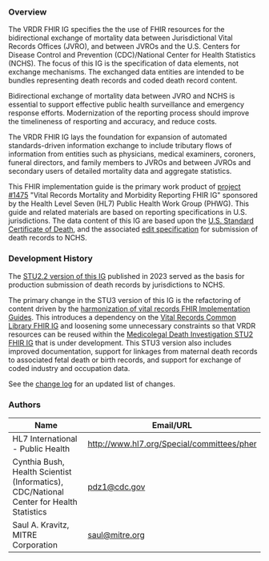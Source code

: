 
### Overview

The VRDR FHIR IG specifies the the use of FHIR resources for the bidirectional exchange of mortality data between Jurisdictional Vital Records Offices (JVRO), and between JVROs and the U.S. Centers for Disease Control and Prevention (CDC)/National Center for Health Statistics (NCHS).  The focus of this IG is the specification of data elements, not exchange mechanisms. The exchanged data entities are intended to be bundles representing death records and coded death record content.

Bidirectional exchange of mortality data between JVRO and NCHS is essential to support effective public health surveillance and emergency response efforts. Modernization of the reporting process should improve the timelineness of resporting and accuracy, and reduce costs. 

The VRDR FHIR IG lays the foundation for expansion of automated standards-driven information exchange to include tributary flows of information from entities such as physicians, medical examiners, coroners, funeral directors, and family members to JVROs and between JVROs and secondary users of detailed mortality data and aggregate statistics.

This FHIR implementation guide is the primary work product of [project #1475](https://bit.ly/34DRIoA) "Vital Records Mortality and Morbidity Reporting FHIR IG" sponsored by the Health Level Seven (HL7) Public Health Work Group (PHWG).   This guide and related materials are based on reporting specifications in U.S. jurisdictions. The data content of this IG are based upon the [U.S. Standard Certificate of Death](https://www.cdc.gov/nchs/data/dvs/DEATH11-03final-ACC.pdf), and the associated [edit specification](https://www.cdc.gov/nchs/data/dvs/death_edit_specifications.pdf) for submission of death records to NCHS. 

### Development History
The [STU2.2 version of this IG](https://hl7.org/fhir/us/vrdr/STU2.2/) published in 2023 served as the basis for production submission of death records by jurisdictions to NCHS.  

The primary change in the STU3 version of this IG is the refactoring of content driven by the [harmonization of vital records FHIR Implementation Guides]({{site.data.fhir.ver.hl7fhirusvrcommonlibrary}}/vr_ig_harmonization.html).  This introduces a dependency on the [Vital Records Common Library FHIR IG]({{site.data.fhir.ver.hl7fhirusvrcommonlibrary}}) and loosening some unnecessary constraints so that VRDR resources can be reused within the [Medicolegal Death Investigation STU2 FHIR IG](https://hl7.org/fhir/us/mdi/2.0.0-snapshot1/) that is under development. This STU3 version also includes improved documentation, support for linkages from maternal death records to associated fetal death or birth records, and support for exchange of coded industry and occupation data. 

See the [change log](change_log.html) for an updated list of changes.


### Authors

<table>
<thead>
<tr>
<th>Name</th>
<th>Email/URL</th>
</tr>
</thead>
<tbody>
<tr>
<td>HL7 International - Public Health</td>
<td><a href="http://www.hl7.org/Special/committees/pher" target="_new">http://www.hl7.org/Special/committees/pher</a></td>
</tr>
<tr>
<td>Cynthia Bush, Health Scientist (Informatics), CDC/National Center for Health Statistics</td>
<td><a href="mailto:pdz1@cdc.gov">pdz1@cdc.gov</a></td>
</tr>
<tr>
<td>Saul A. Kravitz, MITRE Corporation</td>
<td><a href="mailto:saul@mitre.org">saul@mitre.org</a></td>
</tr>
</tbody>
</table>
